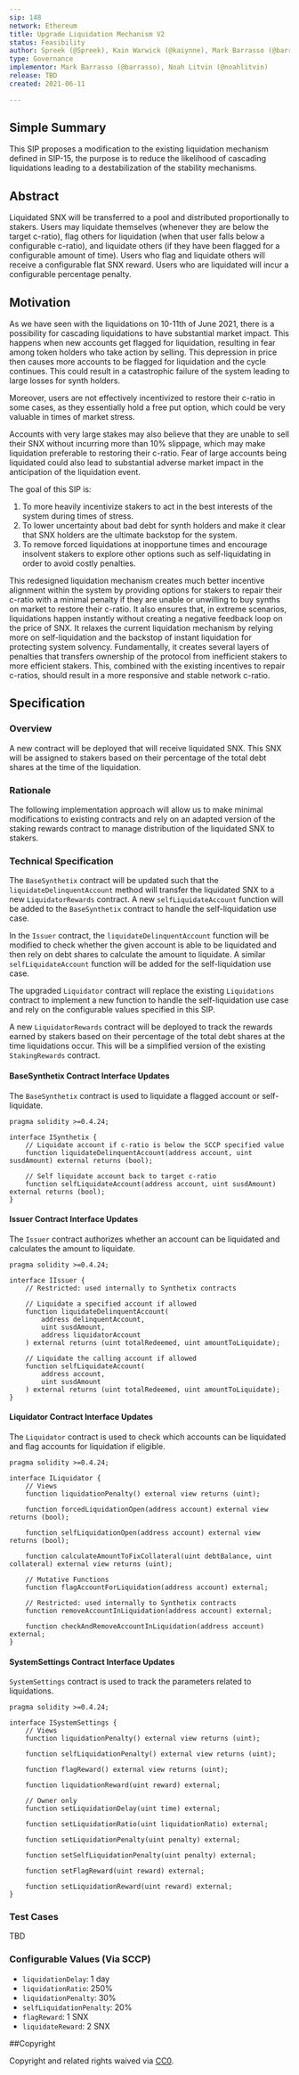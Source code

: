 ```yaml
---
sip: 148
network: Ethereum
title: Upgrade Liquidation Mechanism V2
status: Feasibility
author: Spreek (@Spreek), Kain Warwick (@kaiynne), Mark Barrasso (@barrasso), Noah Litvin (@noahlitvin)
type: Governance
implementor: Mark Barrasso (@barrasso), Noah Litvin (@noahlitvin)
release: TBD
created: 2021-06-11

---
```


## Simple Summary

<!--"If you can't explain it simply, you don't understand it well enough." Simply describe the outcome the proposed changes intends to achieve. This should be non-technical and accessible to a casual community member.-->

This SIP proposes a modification to the existing liquidation mechanism defined in SIP-15, the purpose is to reduce the likelihood of cascading liquidations leading to a destabilization of the stability mechanisms.

## Abstract

<!--A short (~200 word) description of the proposed change, the abstract should clearly describe the proposed change. This is what *will* be done if the SIP is implemented, not *why* it should be done or *how* it will be done. If the SIP proposes deploying a new contract, write, "we propose to deploy a new contract that will do x".-->

Liquidated SNX will be transferred to a pool and distributed proportionally to stakers. Users may liquidate themselves (whenever they are below the target c-ratio), flag others for liquidation (when that user falls below a configurable c-ratio), and liquidate others (if they have been flagged for a configurable amount of time). Users who flag and liquidate others will receive a configurable flat SNX reward. Users who are liquidated will incur a configurable percentage penalty.

## Motivation

<!--This is the problem statement. This is the *why* of the SIP. It should clearly explain *why* the current state of the protocol is inadequate.  It is critical that you explain *why* the change is needed, if the SIP proposes changing how something is calculated, you must address *why* the current calculation is inaccurate or wrong. This is not the place to describe how the SIP will address the issue!-->

As we have seen with the liquidations on 10-11th of June 2021, there is a possibility for cascading liquidations to have substantial market impact. This happens when new accounts get flagged for liquidation, resulting in fear among token holders who take action by selling. This depression in price then causes more accounts to be flagged for liquidation and the cycle continues. This could result in a catastrophic failure of the system leading to large losses for synth holders.

Moreover, users are not effectively incentivized to restore their c-ratio in some cases, as they essentially hold a free put option, which could be very valuable in times of market stress.

Accounts with very large stakes may also believe that they are unable to sell their SNX without incurring more than 10% slippage, which may make liquidation preferable to restoring their c-ratio. Fear of large accounts being liquidated could also lead to substantial adverse market impact in the anticipation of the liquidation event.

The goal of this SIP is:

1. To more heavily incentivize stakers to act in the best interests of the system during times of stress.
2. To lower uncertainty about bad debt for synth holders and make it clear that SNX holders are the ultimate backstop for the system.
3. To remove forced liquidations at inopportune times and encourage insolvent stakers to explore other options such as self-liquidating in order to avoid costly penalties.

This redesigned liquidation mechanism creates much better incentive alignment within the system by providing options for stakers to repair their c-ratio with a minimal penalty if they are unable or unwilling to buy synths on market to restore their c-ratio. It also ensures that, in extreme scenarios, liquidations happen instantly without creating a negative feedback loop on the price of SNX. It relaxes the current liquidation mechanism by relying more on self-liquidation and the backstop of instant liquidation for protecting system solvency. Fundamentally, it creates several layers of penalties that transfers ownership of the protocol from inefficient stakers to more efficient stakers. This, combined with the existing incentives to repair c-ratios, should result in a more responsive and stable network c-ratio.

## Specification

<!--The specification should describe the syntax and semantics of any new feature, there are five sections
1. Overview
2. Rationale
3. Technical Specification
4. Test Cases
5. Configurable Values
-->

### Overview

<!--This is a high level overview of *how* the SIP will solve the problem. The overview should clearly describe how the new feature will be implemented.-->

A new contract will be deployed that will receive liquidated SNX. This SNX will be assigned to stakers based on their percentage of the total debt shares at the time of the liquidation.

### Rationale

<!--This is where you explain the reasoning behind how you propose to solve the problem. Why did you propose to implement the change in this way, what were the considerations and trade-offs. The rationale fleshes out what motivated the design and why particular design decisions were made. It should describe alternate designs that were considered and related work. The rationale may also provide evidence of consensus within the community, and should discuss important objections or concerns raised during discussion.-->

The following implementation approach will allow us to make minimal modifications to existing contracts and rely on an adapted version of the staking rewards contract to manage distribution of the liquidated SNX to stakers. 

### Technical Specification

<!--The technical specification should outline the public API of the changes proposed. That is, changes to any of the interfaces Synthetix currently exposes or the creations of new ones.-->

The `BaseSynthetix` contract will be updated such that the `liquidateDelinquentAccount` method will transfer the liquidated SNX to a new `LiquidatorRewards` contract. A new `selfLiquidateAccount` function will be added to the `BaseSynthetix` contract to handle the self-liquidation use case.

In the `Issuer` contract, the `liquidateDelinquentAccount` function will be modified to check whether the given account is able to be liquidated and then rely on debt shares to calculate the amount to liquidate. A similar `selfLiquidateAccount` function will be added for the self-liquidation use case.

The upgraded `Liquidator` contract will replace the existing `Liquidations` contract to implement a new function to handle the self-liquidation use case and rely on the configurable values specified in this SIP.

A new `LiquidatorRewards` contract will be deployed to track the rewards earned by stakers based on their percentage of the total debt shares at the time liquidations occur. This will be a simplified version of the existing `StakingRewards` contract.

#### BaseSynthetix Contract Interface Updates

The `BaseSynthetix` contract is used to liquidate a flagged account or self-liquidate.

```
pragma solidity >=0.4.24;

interface ISynthetix {
    // Liquidate account if c-ratio is below the SCCP specified value
    function liquidateDelinquentAccount(address account, uint susdAmount) external returns (bool);

    // Self liquidate account back to target c-ratio
    function selfLiquidateAccount(address account, uint susdAmount) external returns (bool);
}
```

#### Issuer Contract Interface Updates

The `Issuer` contract authorizes whether an account can be liquidated and calculates the amount to liquidate.

```
pragma solidity >=0.4.24;

interface IIssuer {
    // Restricted: used internally to Synthetix contracts

    // Liquidate a specified account if allowed
    function liquidateDelinquentAccount(
        address delinquentAccount,
        uint susdAmount,
        address liquidatorAccount
    ) external returns (uint totalRedeemed, uint amountToLiquidate);

    // Liquidate the calling account if allowed 
    function selfLiquidateAccount(
        address account,
        uint susdAmount
    ) external returns (uint totalRedeemed, uint amountToLiquidate);
}
```

#### Liquidator Contract Interface Updates

The `Liquidator` contract is used to check which accounts can be liquidated and flag accounts for liquidation if eligible.

```
pragma solidity >=0.4.24;

interface ILiquidator {
    // Views
    function liquidationPenalty() external view returns (uint);

    function forcedLiquidationOpen(address account) external view returns (bool);

    function selfLiquidationOpen(address account) external view returns (bool);

    function calculateAmountToFixCollateral(uint debtBalance, uint collateral) external view returns (uint);

    // Mutative Functions
    function flagAccountForLiquidation(address account) external;

    // Restricted: used internally to Synthetix contracts
    function removeAccountInLiquidation(address account) external;

    function checkAndRemoveAccountInLiquidation(address account) external;
}
```

#### SystemSettings Contract Interface Updates

`SystemSettings` contract is used to track the parameters related to liquidations.

```
pragma solidity >=0.4.24;

interface ISystemSettings {
    // Views
    function liquidationPenalty() external view returns (uint);

    function selfLiquidationPenalty() external view returns (uint);

    function flagReward() external view returns (uint);

    function liquidationReward(uint reward) external;

    // Owner only
    function setLiquidationDelay(uint time) external;

    function setLiquidationRatio(uint liquidationRatio) external;

    function setLiquidationPenalty(uint penalty) external;

    function setSelfLiquidationPenalty(uint penalty) external;

    function setFlagReward(uint reward) external;

    function setLiquidationReward(uint reward) external;
}
```


### Test Cases

TBD

### Configurable Values (Via SCCP)

<!--Please list all values configurable via SCCP under this implementation.-->

- `liquidationDelay`: 1 day
- `liquidationRatio`: 250%
- `liquidationPenalty`: 30%
- `selfLiquidationPenalty`: 20%
- `flagReward`: 1 SNX
- `liquidateReward`: 2 SNX

##Copyright

Copyright and related rights waived via [CC0](https://creativecommons.org/publicdomain/zero/1.0/).